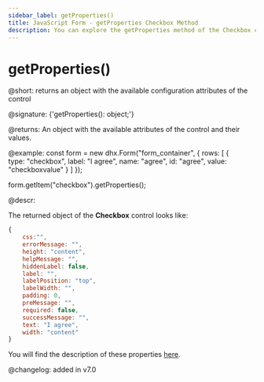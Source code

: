 ```yaml
---
sidebar_label: getProperties()
title: JavaScript Form - getProperties Checkbox Method 
description: You can explore the getProperties method of the Checkbox control of Form in the documentation of the DHTMLX JavaScript UI library. Browse developer guides and API reference, try out code examples and live demos, and download a free 30-day evaluation version of DHTMLX Suite.
---
```


# getProperties()

@short: returns an object with the available configuration attributes of the control

@signature: {'getProperties(): object;'}

@returns:
An object with the available attributes of the control and their values.

@example:
const form = new dhx.Form("form_container", {
    rows: [
        {   
            type: "checkbox",
            label: "I agree",
            name: "agree",
            id: "agree",
            value: "checkboxvalue"
        }
    ]
});

form.getItem("checkbox").getProperties();

@descr:

The returned object of the **Checkbox** control looks like:

~~~js
{
    css:"",
    errorMessage: "",
    height: "content",
    helpMessage: "",
    hiddenLabel: false,
    label: "",
    labelPosition: "top",
    labelWidth: "",
    padding: 0,
    preMessage: "",
    required: false,
    successMessage: "",
    text: "I agree",
    width: "content"
}
~~~

You will find the description of these properties [here](form/api/checkbox/api_checkbox_properties.md).

@changelog: added in v7.0
